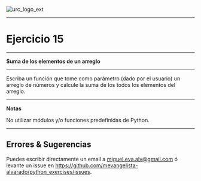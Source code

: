 ![urc_logo_ext](https://github.com/URC-MAC/.github/assets/28746720/1d2b04df-5870-457b-82ab-4eb97ec99e17)
_____

# Ejercicio 15
_____

__Suma de los elementos de un arreglo__  

_____

Escriba un función que tome como parámetro (dado por el usuario) un arreglo de números y calcule la suma de los todos los elementos del arreglo.
____

**Notas**  

No utilizar módulos y/o funciones predefinidas de Python. 

_____

## Errores & Sugerencias

Puedes escribir directamente un email a [miguel.eva.alv@gmail.com](mailto:miguel.eva.alv@gmail.com) ó levante un issue en https://github.com/mevangelista-alvarado/python_exercises/issues.
